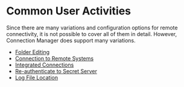 [title]: # (Common User Activities)
[tags]: # (user)
[priority]: # (500)
# Common User Activities

Since there are many variations and configuration options for remote connectivity, it is not possible to cover all of them in detail. However, Connection Manager does support many variations.

* [Folder Editing](folder.md)
* [Connection to Remote Systems](connections/remote-conn/index.md)
* [Integrated Connections](connections/integrated-conn/index.md)
* [Re-authenticate to Secret Server](connections/reauth.md)
* [Log File Location](log-files.md)
